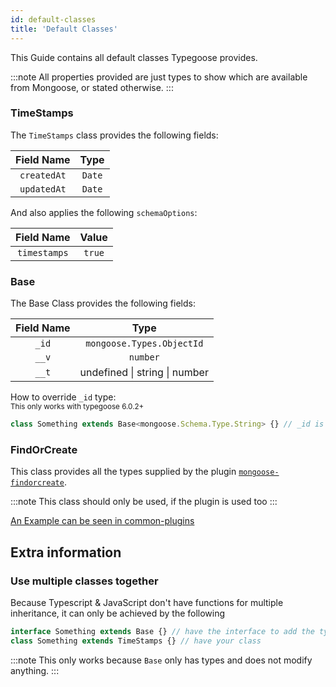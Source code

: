 ```yaml
---
id: default-classes
title: 'Default Classes'
---
```


This Guide contains all default classes Typegoose provides.

:::note
All properties provided are just types to show which are available from Mongoose, or stated otherwise.
:::

### TimeStamps

The `TimeStamps` class provides the following fields:

| Field Name  |  Type  |
| :---------: | :----: |
| `createdAt` | `Date` |
| `updatedAt` | `Date` |

And also applies the following `schemaOptions`:

|  Field Name  | Value  |
| :----------: | :----: |
| `timestamps` | `true` |

### Base

The Base Class provides the following fields:

| Field Name |             Type              |
| :--------: | :---------------------------: |
|   `_id`    |   `mongoose.Types.ObjectId`   |
|   `__v`    |           `number`            |
|   `__t`    | undefined \| string \| number | <!--This has to not be a inline-block, because docusaurus does not like " | "--> |

How to override `_id` type:  
<sub>This only works with typegoose 6.0.2+</sub>

```ts
class Something extends Base<mongoose.Schema.Type.String> {} // _id is now of type "String" (from mongoose)
```

### FindOrCreate

This class provides all the types supplied by the plugin [`mongoose-findorcreate`](./integration-examples/common-plugins.mdx#mongoose-findorcreate).

:::note
This class should only be used, if the plugin is used too
:::

[An Example can be seen in common-plugins](./integration-examples/common-plugins.mdx#mongoose-findorcreate)

## Extra information

### Use multiple classes together

Because Typescript & JavaScript don't have functions for multiple inheritance, it can only be achieved by the following

```ts
interface Something extends Base {} // have the interface to add the types of "Base" to the class
class Something extends TimeStamps {} // have your class
```

:::note
This only works because `Base` only has types and does not modify anything.
:::
